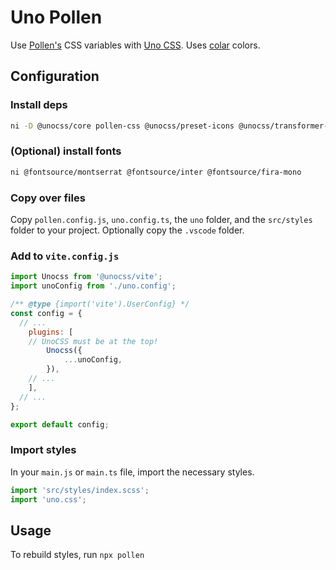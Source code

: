 # Uno Pollen

Use [Pollen's](pollen.style) CSS variables with [Uno CSS](https://github.com/unocss/unocss). Uses [colar](https://github.com/fchristant/colar) colors.


## Configuration

### Install deps

```sh
ni -D @unocss/core pollen-css @unocss/preset-icons @unocss/transformer-directives @unocss/vite sass
```

### (Optional) install fonts

```sh
ni @fontsource/montserrat @fontsource/inter @fontsource/fira-mono
```

### Copy over files

Copy `pollen.config.js`, `uno.config.ts`, the `uno` folder, and the `src/styles` folder to your project. Optionally copy the `.vscode` folder.

### Add to `vite.config.js`

```js
import Unocss from '@unocss/vite';
import unoConfig from './uno.config';

/** @type {import('vite').UserConfig} */
const config = {
  // ...
	plugins: [
    // UnoCSS must be at the top!
		Unocss({
			...unoConfig,
		}),
    // ...
	],
  // ...
};

export default config;
```

### Import styles

In your `main.js` or `main.ts` file, import the necessary styles.

```js
import 'src/styles/index.scss';
import 'uno.css';
```

## Usage

To rebuild styles, run `npx pollen`